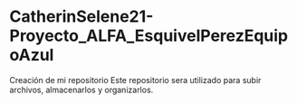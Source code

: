 # CatherinSelene21-Proyecto_ALFA_EsquivelPerezEquipoAzul
Creación de mi repositorio
Este repositorio sera utilizado para subir archivos, almacenarlos  y organizarlos.

